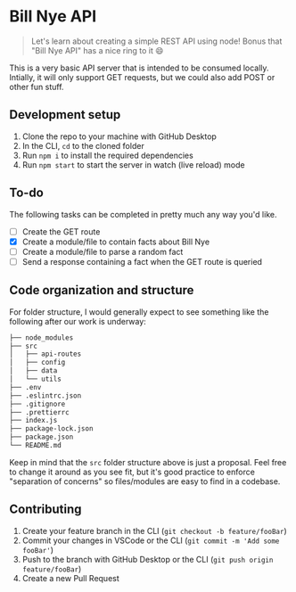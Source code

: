 # Bill Nye API
> Let's learn about creating a simple REST API using node!
> Bonus that "Bill Nye API" has a nice ring to it 😄

This is a very basic API server that is intended to be consumed locally. Intially, it will only support GET requests, but we could also add POST or other fun stuff.

## Development setup

1. Clone the repo to your machine with GitHub Desktop
2. In the CLI, `cd` to the cloned folder
3. Run `npm i` to install the required dependencies
4. Run `npm start` to start the server in watch (live reload) mode

## To-do

The following tasks can be completed in pretty much any way you'd like.

- [ ] Create the GET route
- [x] Create a module/file to contain facts about Bill Nye
- [ ] Create a module/file to parse a random fact
- [ ] Send a response containing a fact when the GET route is queried

## Code organization and structure

For folder structure, I would generally expect to see something like the following after our work is underway:

```bash
├── node_modules
├── src
│   ├── api-routes
│   ├── config
│   ├── data
│   └── utils
├── .env
├── .eslintrc.json
├── .gitignore
├── .prettierrc
├── index.js
├── package-lock.json
├── package.json
└── README.md
```

Keep in mind that the `src` folder structure above is just a proposal. Feel free to change it around as you see fit, but it's good practice to enforce "separation of concerns" so files/modules are easy to find in a codebase.

## Contributing

1. Create your feature branch in the CLI (`git checkout -b feature/fooBar`)
2. Commit your changes in VSCode or the CLI (`git commit -m 'Add some fooBar'`)
3. Push to the branch with GitHub Desktop or the CLI (`git push origin feature/fooBar`)
4. Create a new Pull Request
